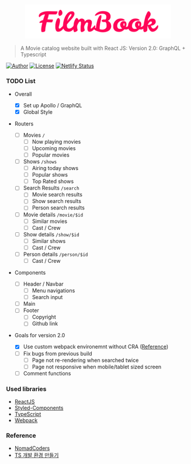 <p align="center">
   <img src="src/Assets/logo.png" width="400"/>
</p>

> A Movie catalog website built with React JS: Version 2.0: GraphQL + Typescript

[![Author](https://img.shields.io/badge/author-RunFridge-green?style=flat)](https://github.com/RunFridge/film-book)
[![License](https://img.shields.io/github/license/RunFridge/film-book)](https://github.com/RunFridge/film-book/blob/dev/LICENSE)
[![Netlify Status](https://api.netlify.com/api/v1/badges/39906376-fa5e-490c-9dd1-63604ee4f025/deploy-status)](https://app.netlify.com/sites/film-book/deploys)

### TODO List

- Overall

  - [x] Set up Apollo / GraphQL
  - [x] Global Style

- Routers

  - [ ] Movies `/`
    - [ ] Now playing movies
    - [ ] Upcoming movies
    - [ ] Popular movies
  - [ ] Shows `/shows`
    - [ ] Airing today shows
    - [ ] Popular shows
    - [ ] Top Rated shows
  - [ ] Search Results `/search`
    - [ ] Movie search results
    - [ ] Show search results
    - [ ] Person search results
  - [ ] Movie details `/movie/$id`
    - [ ] Similar movies
    - [ ] Cast / Crew
  - [ ] Show details `/show/$id`
    - [ ] Similar shows
    - [ ] Cast / Crew
  - [ ] Person details `/person/$id`
    - [ ] Cast / Crew

- Components

  - [ ] Header / Navbar
    - [ ] Menu navigations
    - [ ] Search input
  - [ ] Main
  - [ ] Footer
    - [ ] Copyright
    - [ ] Github link

- Goals for version 2.0

  - [x] Use custom webpack environemnt without CRA ([Reference](https://velog.io/@jhj46456/React-%EA%B0%9C%EB%B0%9C-%ED%99%98%EA%B2%BD-%EC%A7%81%EC%A0%91-%EB%A7%8C%EB%93%A4%EA%B8%B0))
  - [ ] Fix bugs from previous build
    - [ ] Page not re-rendering when searched twice
    - [ ] Page not responsive when mobile/tablet sized screen
  - [ ] Comment functions

### Used libraries

- [ReactJS](https://reactjs.org/)
- [Styled-Components](https://styled-components.com/)
- [TypeScript](https://www.typescriptlang.org/)
- [Webpack](https://webpack.js.org/)

### Reference

- [NomadCoders](http://nomadcoders.co/)
- [TS 개발 환경 만들기](https://velog.io/@jhj46456/Typescript-React-%EA%B0%9C%EB%B0%9C-%ED%99%98%EA%B2%BD-%EC%A7%81%EC%A0%91-%EB%A7%8C%EB%93%A4%EA%B8%B0)

